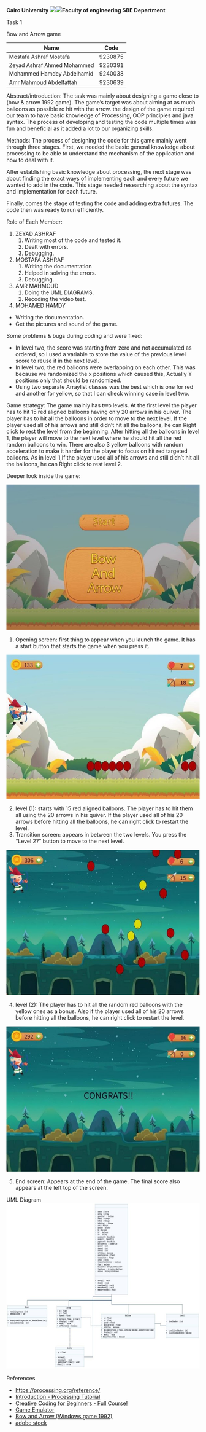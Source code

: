 ﻿**Cairo University      ![](Aspose.Words.5774076e-2833-4077-8d52-8edd328e4801.001.png)![](Aspose.Words.5774076e-2833-4077-8d52-8edd328e4801.002.png)Faculty of engineering SBE Department**

Task 1

Bow and Arrow game



|Name|Code|
| - | - |
|Mostafa Ashraf Mostafa|9230875|
|Zeyad Ashraf Ahmed Mohammed|9230391|
|Mohammed Hamdey Abdelhamid|9240038|
|Amr Mahmoud Abdelfattah|9230639|

Abstract/introduction: The task was mainly about designing a game close to (bow & arrow 1992 game). The game’s target was about aiming at as much balloons as possible ro hit with the arrow. the design of the game required our team to have basic knowledge of Processing, OOP principles and java syntax. The process of developing and testing the code multiple times was fun and beneficial as it added a lot to our organizing skills.

Methods: The process of designing the code for this game mainly went through three stages. First, we needed the basic general knowledge about processing to be able to understand the mechanism of the application and how to deal with it.

After establishing basic knowledge about processing, the next stage was about finding the exact ways of implementing each and every future we wanted to add in the code. This stage needed researching about the syntax and implementation for each future.

Finally, comes the stage of testing the code and adding extra futures. The code then was ready to run efficiently.

Role of Each Member:

1. ZEYAD ASHRAF
   1. Writing most of the code and tested it.
   1. Dealt with errors.
   1. Debugging.
1. MOSTAFA ASHRAF
   1. Writing the documentation
   1. Helped in solving the errors.
   1. Debugging.
1. AMR MAHMOUD
   1. Doing the UML DIAGRAMS.
   1. Recoding the video test.
1. MOHAMED HAMDY
- Writing the documentation.
- Get the pictures and sound of the game.

Some problems & bugs during coding and were fixed:

- In level two, the score was starting from zero and not accumulated as ordered, so I used a variable to store the value of the previous level score to reuse it in the next level.
- In level two, the red balloons were overlapping on each other. This was because we randomized the x positions which caused this, Actually Y positions only that should be randomized.
- Using two separate Arraylist classes was the best which is one for red and another for yellow, so that I can check winning case in level two.

Game strategy: The game mainly has two levels. At the first level the player has to hit 15 red aligned balloons having only 20 arrows in his quiver. The player has to hit all the balloons in order to move to the next level. If the player used all of his arrows and still didn’t hit all the balloons, he can Right click to rest the level from the beginning. After hitting all the balloons in level 1, the player will move to the next level where he should hit all the red random balloons to win. There are also 3 yellow balloons with random acceleration to make it harder for the player to focus on hit red targeted balloons. As in level 1,If the player used all of his arrows and still didn’t hit all the balloons, he can Right click to rest level 2.

Deeper look inside the game:

![](Aspose.Words.5774076e-2833-4077-8d52-8edd328e4801.003.jpeg)

1. Opening screen: first thing to appear when you launch the game. It has a start button that starts the game when you press it.

![](Aspose.Words.5774076e-2833-4077-8d52-8edd328e4801.004.jpeg)

2. level (1): starts with 15 red aligned balloons. The player has to hit them all using the 20 arrows in his quiver. If the player used all of his 20 arrows before hitting all the balloons, he can right click to restart the level.
3. Transition screen: appears in between the two levels. You press the “Level 2?” button to move to the next level.

![](Aspose.Words.5774076e-2833-4077-8d52-8edd328e4801.005.jpeg)

4. level (2): The player has to hit all the random red balloons with the yellow ones as a bonus. Also if the player used all of his 20 arrows before hitting all the balloons, he can right click to restart the level.

![](Aspose.Words.5774076e-2833-4077-8d52-8edd328e4801.006.jpeg)

5. End screen: Appears at the end of the game. The final score also appears at the left top of the screen.

UML Diagram
![](Aspose.Words.5774076e-2833-4077-8d52-8edd328e4801.007.jpeg)

References

- <https://processing.org/reference/>
- [Introduction - Processing Tutorial](https://youtube.com/playlist?list=PLRqwX-V7Uu6ZYJC7L-r6rX6utt6wwJCyi&si=9_MDtZzHAGdYbE_V)
- [Creative Coding for Beginners - Full Course!](https://youtu.be/4JzDttgdILQ?si=Ui5ZWYUG4sYeItaG)
- [Game Emulator](https://classicreload.com/win3x-bow-and-arrow.html)
- [Bow and Arrow (Windows game 1992)](https://www.youtube.com/watch?v=cY6wWYDqF8Y)
- [adobe stock](https://stock.adobe.com)

